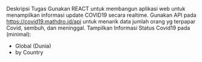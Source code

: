 Deskripsi Tugas
Gunakan REACT untuk membangun aplikasi web untuk menampilkan informasi update COVID19 secara realtime.
Gunakan API pada https://covid19.mathdro.id/api untuk menarik data jumlah orang yg terpapar Covid, sembuh, dan meninggal. 
Tampilkan Informasi Status Covid19 pada (minimal):
- Global (Dunia)
- by Country
